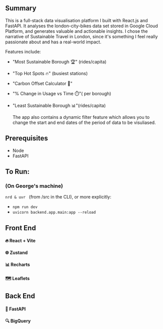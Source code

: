 ## Summary
This is a full-stack data visualisation platform I built with React.js and FastAPI.
It analyses the london-city-bikes data set stored in Google Cloud Platform, and generates valuable and actionable insights.
I chose the narrative of Sustainable Travel in London, since it's something I feel really passionate about and has a real-world impact.

Features include:
- "Most Sustainable Borough 🏆" (rides/capita)
- "Top Hot Spots 🔥" (busiest stations)
- "Carbon Offset Calculator 🌳"
- "% Change in Usage vs Time ⏱️"( per borough)
- "Least Sustainable Borough 📊"(rides/capita)

  The app also contains a dynamic filter feature which allows you to change the start and end dates of the period of data to be visuliased. 

## Prerequisites

-   Node
-   FastAPI

## To Run:

### (On George's machine)

`nrd & uvr ` (from /src in the CLI), or more explicitly:

-   `npm run dev`
-   `uvicorn backend.app.main:app --reload`

## Front End

#### 🔥 React + Vite

#### 🌐 Zustand

#### 📊 Recharts

#### 🗺️ Leaflets

## Back End

#### 🔌 FastAPI

#### 🔍 BigQuery
